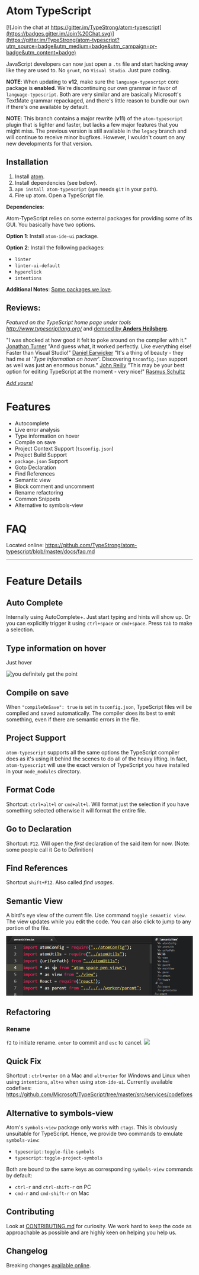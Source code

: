# Atom TypeScript

[![Join the chat at
https://gitter.im/TypeStrong/atom-typescript](https://badges.gitter.im/Join%20Chat.svg)](https://gitter.im/TypeStrong/atom-typescript?utm_source=badge&utm_medium=badge&utm_campaign=pr-badge&utm_content=badge)

JavaScript developers can now just open a `.ts` file and start hacking
away like they are used to. No `grunt`, no `Visual Studio`. Just pure
coding.

**NOTE**: When updating to **v12**, make sure the `language-typescript` core
package is **enabled**. We're discontinuing our own grammar in favor of
`language-typescript`. Both are very similar and are basically
Microsoft's TextMate grammar repackaged, and there's little reason to
bundle our own if there's one available by default.

**NOTE**: This branch contains a major rewrite (**v11**) of the
`atom-typescript` plugin that is lighter and faster, but lacks a few
major features that you might miss. The previous version is still
available in the `legacy` branch and will continue to receive minor
bugfixes. However, I wouldn't count on any new developments for that version.

## Installation

1.  Install [atom](https://atom.io).
2.  Install dependencies (see below).
3.  `apm install atom-typescript` (`apm` needs `git` in your path).
4.  Fire up atom. Open a TypeScript file.

**Dependencies**:

Atom-TypeScript relies on some external packages for providing some of
its GUI. You basically have two options.

**Option 1**: Install `atom-ide-ui` package.

**Option 2**: Install the following packages:

-   `linter`
-   `linter-ui-default`
-   `hyperclick`
-   `intentions`

**Additional Notes**: [Some packages we
love](https://github.com/TypeStrong/atom-typescript/blob/master/docs/packages.md).

## Reviews:

*Featured on the TypeScript home page under tools
http://www.typescriptlang.org/* and [demoed by **Anders
Hejlsberg**](https://twitter.com/schwarty/status/593858817894404096).

"I was shocked at how good it felt to poke around on the compiler with
it." [Jonathan Turner](https://twitter.com/jntrnr) 
"And guess what, it
worked perfectly. Like everything else! Faster than Visual Studio!"
[Daniel
Earwicker](http://stackoverflow.com/users/27423/daniel-earwicker) 
"It's
a thing of beauty - they had me at '*Type information on hover*'.
Discovering `tsconfig.json` support as well was just an enormous bonus."
[John Reilly](https://twitter.com/johnny_reilly)
"This may be your best
option for editing TypeScript at the moment - very nice!" [Rasmus
Schultz](https://twitter.com/mindplaydk)

[*Add yours!*](https://github.com/TypeStrong/atom-typescript/issues/66)

# Features

-   Autocomplete
-   Live error analysis
-   Type information on hover
-   Compile on save
-   Project Context Support (`tsconfig.json`)
-   Project Build Support
-   `package.json` Support
-   Goto Declaration
-   Find References
-   Semantic view
-   Block comment and uncomment
-   Rename refactoring
-   Common Snippets
-   Alternative to symbols-view

# FAQ

Located online:
https://github.com/TypeStrong/atom-typescript/blob/master/docs/faq.md

------------------------------------------------------------------------

# Feature Details

## Auto Complete

Internally using AutoComplete+. Just start typing and hints will show
up. Or you can explicitly trigger it using `ctrl+space` or `cmd+space`.
Press `tab` to make a selection.

## Type information on hover

Just hover

![you definitely get the
point](https://raw.githubusercontent.com/TypeStrong/atom-typescript/master/docs/screens/hover.png)

## Compile on save

When `"compileOnSave": true` is set in `tsconfig.json`, TypeScript files
will be compiled and saved automatically. The compiler does its best to
emit something, even if there are semantic errors in the file.

## Project Support

`atom-typescript` supports all the same options the TypeScript compiler
does as it's using it behind the scenes to do all of the heavy lifting.
In fact, `atom-typescript` will use the exact version of TypeScript you
have installed in your `node_modules` directory.

## Format Code

Shortcut: `ctrl+alt+l` or `cmd+alt+l`. Will format just the selection
if you have something selected otherwise it will format the entire file.

## Go to Declaration

Shortcut: `F12`. Will open the *first* declaration of the said item for
now. (Note: some people call it Go to Definition)

## Find References

Shortcut `shift+F12`. Also called *find usages*.

## Semantic View

A bird's eye view of the current file. Use command
`toggle semantic view`. The view updates while you edit the code. You
can also click to jump to any portion of the file.

![](https://raw.githubusercontent.com/TypeStrong/atom-typescript-examples/master/screens/semanticView.png)

## Refactoring

### Rename

`f2` to initiate rename. `enter` to commit and `esc` to cancel.
![](https://raw.githubusercontent.com/TypeStrong/atom-typescript/master/docs/screens/renameRefactoring.png)

## Quick Fix

Shortcut : `ctrl+enter` on a Mac and `alt+enter` for Windows and Linux
when using `intentions`, `alt+a` when using `atom-ide-ui`. Currently
available codefixes:
https://github.com/Microsoft/TypeScript/tree/master/src/services/codefixes

## Alternative to symbols-view

Atom's `symbols-view` package only works with `ctags`. This is obviously
unsuitable for TypeScript. Hence, we provide two commands to emulate
`symbols-view`:

-   `typescript:toggle-file-symbols`
-   `typescript:toggle-project-symbols`

Both are bound to the same keys as corresponding `symbols-view` commands
by default:

-   `ctrl-r` and `ctrl-shift-r` on PC
-   `cmd-r` and `cmd-shift-r` on Mac

## Contributing

Look at
[CONTRIBUTING.md](https://github.com/TypeStrong/atom-typescript/blob/master/CONTRIBUTING.md)
for curiosity. We work hard to keep the code as approachable as possible
and are highly keen on helping you help us.

## Changelog

Breaking changes [available
online](https://github.com/TypeStrong/atom-typescript/blob/master/CHANGELOG.md).
